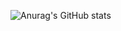 ![Anurag's GitHub stats](https://github-readme-stats.vercel.app/api?username=snnwer&show_icons=true&theme=radical)